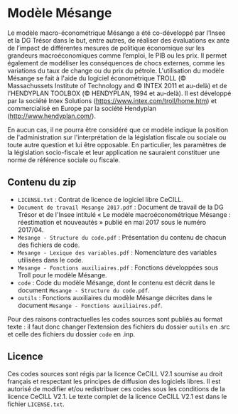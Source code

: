 ﻿# Modèle Mésange

Le modèle macro-économétrique Mésange a été co-développé par l’Insee et la DG Trésor dans le but, entre autres, de réaliser des évaluations ex ante de l’impact de différentes mesures de politique économique sur les grandeurs macroéconomiques comme l’emploi, le PIB ou les prix. Il permet également de modéliser les conséquences de chocs externes, comme les variations du taux de change ou du prix du pétrole.
L'utilisation du modèle Mésange se fait à l'aide du logiciel économétrique TROLL (© Massachussets Institute of Technology and © INTEX 2011 et au-delà) et de l'HENDYPLAN TOOLBOX (© HENDYPLAN, 1994 et au-delà). Il est développé par la société Intex Solutions (https://www.intex.com/troll/home.htm) et commercialisé en Europe par la société Hendyplan (http://www.hendyplan.com/).

En aucun cas, il ne pourra être considéré que ce modèle indique la position de l'administration sur l'interprétation de la législation fiscale ou sociale ou toute autre question et lui être opposable.
En particulier, les paramètres de la législation socio-fiscale et leur application ne sauraient constituer une norme de référence sociale ou fiscale. 

## Contenu du zip

+ `LICENSE.txt` : Contrat de licence de logiciel libre CeCILL.
+ `Document de travail Mesange 2017.pdf` : Document de travail de la DG Trésor et de l'Insee intitulé « Le modèle macroéconométrique Mésange : réestimation et nouveautés » publié en mai 2017 sous le numéro 2017/04.
+ `Mesange - Structure du code.pdf` : Présentation du contenu de chacun des fichiers de code.
+ `Mesange - Lexique des variables.pdf` : Nomenclature des variables utilisées dans le code.
+ `Mesange - Fonctions auxiliaires.pdf` : Fonctions développées sous Troll pour le modèle Mésange.
+ `code` : Code du modèle Mésange, dont le contenu est décrit dans le document `Mesange - Structure du code.pdf`.
+ `outils` : Fonctions auxiliaires du modèle Mésange décrites dans le document `Mesange - Fonctions auxiliaires.pdf`.

Pour des raisons contractuelles les codes sources sont publiés au format texte : il faut donc changer l’extension des fichiers du dossier `outils` en .src et celle des fichiers du dossier `code` en .inp.

## Licence

Ces codes sources sont régis par la licence CeCILL V2.1 soumise au droit français et respectant les principes de diffusion des logiciels libres. Il est autorisé de modifier et/ou redistribuer ces codes sous les conditions de la licence CeCILL V2.1. Le texte complet de la licence CeCILL V2.1 est dans le fichier `LICENSE.txt`.